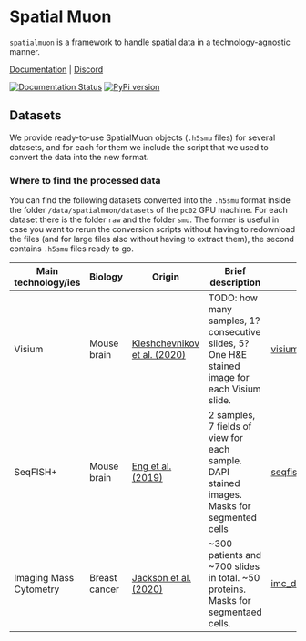 # Spatial Muon

`spatialmuon` is a framework to handle spatial data in a technology-agnostic manner.

[Documentation](https://spatialmuon.readthedocs.io/) | [Discord](https://discord.com/invite/MMsgDhnSwQ)

[![Documentation Status](https://readthedocs.org/projects/spatialmuon/badge/?version=latest)](http://spatialmuon.readthedocs.io/?badge=latest)
[![PyPi version](https://img.shields.io/pypi/v/spatialmuon)](https://pypi.org/project/spatialmuon)

## Datasets
We provide ready-to-use SpatialMuon objects (`.h5smu` files) for several datasets, and for each for them we include the script that we used to convert the data into the new format.

### Where to find the processed data

You can find the following datasets converted into the `.h5smu` format inside the folder 
`/data/spatialmuon/datasets` of the `pc02` GPU machine. 
For each dataset there is the folder `raw` and the folder `smu`. The former is useful in case you want to rerun the conversion scripts without having to redownload the files (and for large files also without having to extract them), the second contains `.h5smu` files ready to go.

 Main technology/ies | Biology | Origin | Brief description | Script | Folder in the `pc02` machine |
|-------------|-------------|---------|-----------|---------|------|
| Visium | Mouse brain | [Kleshchevnikov et al. (2020)](https://doi.org/10.1101/2020.11.15.378125) | TODO: how many samples, 1? consecutive slides, 5? One H&E stained image for each Visium slide.| [visium_mousebrain.py](./spatialmuon/datasets/visium_mousebrain.py) | `visium_mousebrain` |
| SeqFISH+ | Mouse brain | [Eng et al. (2019)](https://doi.org/10.1038/s41586-019-1049-y) | 2 samples, 7 fields of view for each sample. DAPI stained images. Masks for segmented cells | [seqfishplus.py](./spatialmuon/datasets/seqfishplus.py) | `seqfishplus` |
| Imaging Mass Cytometry | Breast cancer | [Jackson et al. (2020)](https://doi.org/10.5281/zenodo.3518284) | ~300 patients and ~700 slides in total. ~50 proteins. Masks for segmentaed cells. | [imc_download.py](./spatialmuon/datasets/imc_download.py) | `imc` |


